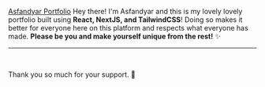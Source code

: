 [Asfandyar Portfolio](https://github.com/Asfand6417)
Hey there! I'm Asfandyar and this is my lovely lovely portfolio built using **React, NextJS, and TailwindCSS**!
Doing so makes it better for everyone here on this platform and respects what everyone has made. **Please be you and make yourself unique from the rest!** ✨
<hr/>
<br/>
<p>Thank you so much for your support. 💙</p>
